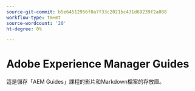 ```yaml
---
source-git-commit: b5e64512956f0a7f33c2021bc431d69239f2a088
workflow-type: tm+mt
source-wordcount: '20'
ht-degree: 0%

---
```

# Adobe Experience Manager Guides

這是儲存「AEM Guides」課程的影片和Markdown檔案的存放庫。

